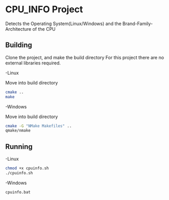 # CPU_INFO Project

Detects the Operating System(Linux/Windows) and the Brand-Family-Architecture of the CPU

## Building
Clone the project, and make the build directory
For this project there are no external libraries required.
	
-Linux

Move into build directory

```sh
cmake ..
make
```

-Windows

Move into build directory

```sh
cmake -G "NMake Makefiles" ..
qmake/nmake
```

## Running

-Linux

```sh
chmod +x cpuinfo.sh
./cpuinfo.sh
```

-Windows

```sh
cpuinfo.bat
```
